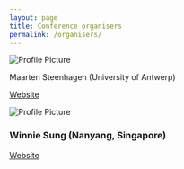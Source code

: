 ```yaml
---
layout: page
title: Conference organisers
permalink: /organisers/
---
```


<img src="{{ site.baseurl }}assets/steenhagen.gif" title="Profile Picture" class="profile">

<p style="text-align: center;">

Maarten Steenhagen (University of Antwerp)

[Website](http://msteenhagen.github.io)

</p>


<img src="{{ site.baseurl }}assets/sung.gif" title="Profile Picture" class="profile">

<h3 class="post-title">Winnie Sung (Nanyang, Singapore)</h3>

[Website](http://whcsung.com) 
